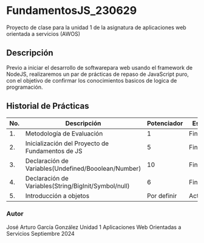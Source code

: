 # FundamentosJS_230629
Proyecto de clase para la unidad 1 de la asignatura de aplicaciones web orientada a servicios (AWOS)

## Descripción 

Previo a iniciar el desarrollo de softwarepara web usando el framework de NodeJS, realizaremos un par de prácticas de repaso de JavaScript puro, con el objetivo de confirmar los conocimientos basicos de logica de programación.

## Historial de Prácticas 

|No.|Descripción|Potenciador|Estatus|
|--|--|--|--|
|1.|Metodología de Evaluación|1|Finalizada|
|2.|Inicialización del Proyecto de Fundamentos de JS|5|Finalizada|
|3.|Declaración de Variables(Undefined/Booolean/Number)|10|Finalizada|
|4.|Declaración de Variables(String/BigInit/Symbol/null)|6|Finalizada|
|5.|Introducción a objetos|Por definir|Activa|


### Autor 
José Arturo García González 
Unidad 1 
Aplicaciones Web Orientadas a Servicios
Septiembre 2024
